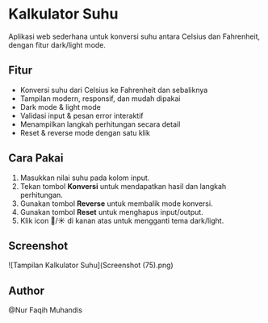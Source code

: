 # Kalkulator Suhu

Aplikasi web sederhana untuk konversi suhu antara Celsius dan Fahrenheit, dengan fitur dark/light mode.

## Fitur
- Konversi suhu dari Celsius ke Fahrenheit dan sebaliknya
- Tampilan modern, responsif, dan mudah dipakai
- Dark mode & light mode 
- Validasi input & pesan error interaktif
- Menampilkan langkah perhitungan secara detail
- Reset & reverse mode dengan satu klik

## Cara Pakai
1. Masukkan nilai suhu pada kolom input.
2. Tekan tombol **Konversi** untuk mendapatkan hasil dan langkah perhitungan.
3. Gunakan tombol **Reverse** untuk membalik mode konversi.
4. Gunakan tombol **Reset** untuk menghapus input/output.
5. Klik icon 🌙/☀️ di kanan atas untuk mengganti tema dark/light.

## Screenshot
![Tampilan Kalkulator Suhu](Screenshot (75).png)

## Author
@Nur Faqih Muhandis
